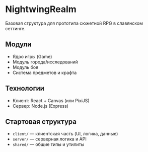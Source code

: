 # NightwingRealm

Базовая структура для прототипа сюжетной RPG в славянском сеттинге.

## Модули
- Ядро игры (Game)
- Модуль города/исследований
- Модуль боя
- Система предметов и крафта

## Технологии
- Клиент: React + Canvas (или PixiJS)
- Сервер: Node.js (Express)

## Стартовая структура
- `client/` — клиентская часть (UI, логика, данные)
- `server/` — серверная логика и API
- `shared/` — общие типы и утилиты 